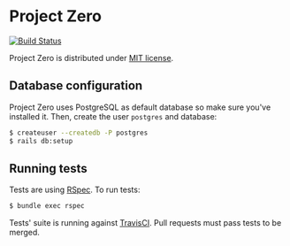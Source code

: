 # Project Zero

[![Build Status](https://travis-ci.org/marienfressinaud/project-zero.svg?branch=master)](https://travis-ci.org/marienfressinaud/project-zero)

Project Zero is distributed under [MIT license](https://opensource.org/licenses/MIT).

## Database configuration

Project Zero uses PostgreSQL as default database so make sure you've installed
it. Then, create the user `postgres` and database:

```bash
$ createuser --createdb -P postgres
$ rails db:setup
```

## Running tests

Tests are using [RSpec](http://rspec.info/). To run tests:

```bash
$ bundle exec rspec
```

Tests' suite is running against [TravisCI](https://travis-ci.org/marienfressinaud/project-zero).
Pull requests must pass tests to be merged.
